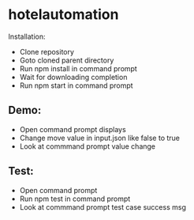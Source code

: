 # hotelautomation
Installation: <br>
 - Clone repository <br>
 - Goto cloned parent directory <br>
 - Run npm install in command prompt <br>
 - Wait for downloading completion <br>
 - Run npm start in command prompt <br>

## Demo:
 - Open command prompt displays <br>
 - Change move value in input.json like false to true <br>
 - Look at commmand prompt value change <br>

## Test:
 - Open command prompt <br>
 - Run npm test in command prompt <br>
 - Look at commmand prompt test case success msg <br>
